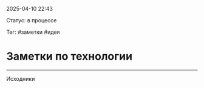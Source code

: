 2025-04-10 22:43 

Статус: в процессе

Тег: #заметки #идея 
# Заметки по технологии


---

Исходники

